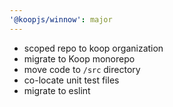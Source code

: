 ```yaml
---
'@koopjs/winnow': major
---
```


- scoped repo to koop organization
- migrate to Koop monorepo
- move code to `/src` directory
- co-locate unit test files
- migrate to eslint
